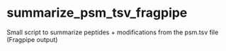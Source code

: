 # summarize_psm_tsv_fragpipe
Small script to summarize peptides + modifications from the psm.tsv file (Fragpipe output)
